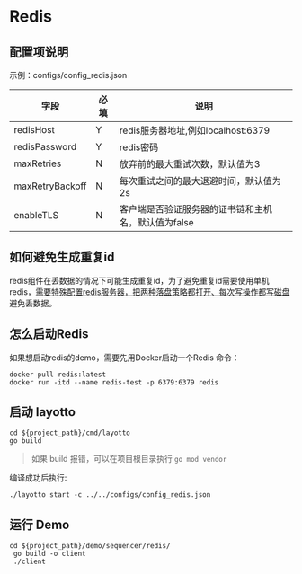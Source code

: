 # Redis

## 配置项说明
示例：configs/config_redis.json

| 字段 | 必填 | 说明 |
| --- | --- | --- |
| redisHost | Y | redis服务器地址,例如localhost:6379 |
| redisPassword | Y | redis密码 |
|maxRetries|N| 放弃前的最大重试次数，默认值为3|
|maxRetryBackoff|N|  每次重试之间的最大退避时间，默认值为2s |
|enableTLS |N| 客户端是否验证服务器的证书链和主机名，默认值为false|

## 如何避免生成重复id
redis组件在丢数据的情况下可能生成重复id，为了避免重复id需要使用单机redis，[需要特殊配置redis服务器，把两种落盘策略都打开、每次写操作都写磁盘](https://redis.io/topics/persistence) 避免丢数据。

## 怎么启动Redis
如果想启动redis的demo，需要先用Docker启动一个Redis
命令：
```shell
docker pull redis:latest
docker run -itd --name redis-test -p 6379:6379 redis
```

## 启动 layotto

````shell
cd ${project_path}/cmd/layotto
go build
````
>如果 build 报错，可以在项目根目录执行 `go mod vendor`

编译成功后执行:
````shell
./layotto start -c ../../configs/config_redis.json
````

## 运行 Demo

````shell
cd ${project_path}/demo/sequencer/redis/
 go build -o client
 ./client
````